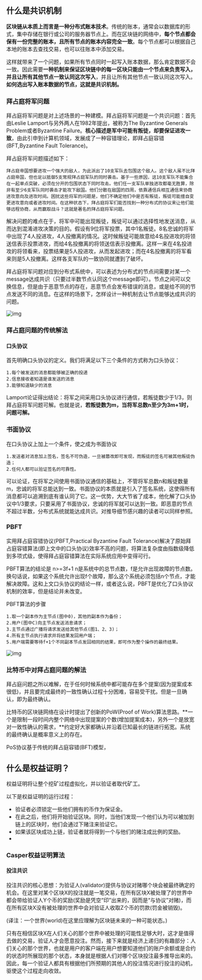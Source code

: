 ## 什么是共识机制

**区块链从本质上而言是一种分布式账本技术**。传统的账本，通常会以数据库的形式，集中存储在银行或公司的服务器节点上。而在区块链的网络中，**每个节点都会保有一份完整的账本，且所有节点的账本内容完全一致**。每个节点都可以根据自己本地的账本去查找交易，也可以往账本中添加交易。

这样就带来了一个问题，如果所有节点同时一起写入账本数据，那么肯定数据不会一致。因此需要**一种机制来保证区块链中的每一区块只能由一个节点来负责写入，并且让所有其他节点一致认同这次写入**，并且让所有其他节点一致认同这次写入。**如何选出写入账本数据的节点，这就是共识机制。**

### 拜占庭将军问题

拜占庭将军问题是对上述场景的一种建模。拜占庭将军问题是一个共识问题：首先由Leslie Lamport与另外两人在1982年提出，被称为The Byzantine Generals Problem或者Byzantine Failure。**核心描述是军中可能有叛徒，却要保证进攻一致**，由此引申到计算机领域，发展成了一种容错理论，即拜占庭容错(BFT,Byzantine Fault Tolerance)。

拜占庭将军问题描述如下：

```
拜占庭帝国想要进攻一个强大的敌人，为此派出了10支军队去包围这个敌人。这个敌人虽不比拜占庭帝国，但也足以抵御5支常规拜占庭军队的同时袭击。基于一些原因，这10支军队不能集合在一起单点突破，必须在分开的包围状态下同时攻击。他们任一支军队单独进攻都毫无胜算，除非有至少6支军队同时袭击才能攻下敌国。他们分散在敌国的四周，依靠通信兵相互通信来协商进攻意向及进攻时间。困扰这些将军的问题是，他们不确定他们中是否有叛徒，叛徒可能擅自变更进攻意向或者进攻时间。在这种状态下，拜占庭将军们能否找到一种分布式的协议来让他们能够远程协商，从而赢取战斗？这就是著名的拜占庭将军问题。
```

解决问题的难点在于，将军中可能出现叛徒，叛徒可以通过选择性地发送消息，从而达到混淆进攻决策的目的。假设有9位将军投票，其中1名叛徒。8名忠诚的将军中出现了4人投进攻，4人投撤离的情况。这时候叛徒可能故意给4名投进攻的将领送信表示投票进攻，而给4名投撤离的将领送信表示投撤离。这样一来在4名投进攻的将领看来，投票结果是5人投进攻，从而发起进攻；而在4名投撤离的将军看来则是5人投撤离。这样各支军队的一致协同就遭到了破坏。

拜占庭将军问题对应到分布式系统中，可以表述为分布式的节点间需要对某一个message达成共识（只要过半数节点认同这个message即可）。节点之间可以交换信息，但是由于恶意节点的存在，恶意节点会发布错误的消息，或是给不同的节点发送不同的消息。在这样的场景下，怎样设计一种机制去让节点能够达成共识的问题。

 ![img](https://user-gold-cdn.xitu.io/2018/4/2/1628577cde0fa40a?imageslim)

###  拜占庭问题的传统解法

#### 口头协议

首先明确口头协议的定义。我们将满足以下三个条件的方式称为口头协议：

```
1.每个被发送的消息都能够被正确的投递
2.信息接收者知道是谁发送的消息
3.能够知道缺少的消息
```

 Lamport论证得出结论：将军之间采用口头协议进行通信，若叛徒数少于1/3，则拜占庭将军问题可解。也就是说，**若叛徒数为m，当将军总数n至少为3m+1时，问题可解。**

### 书面协议

在口头协议上加上一个条件，使之成为书面协议

```
1.发送者对消息加上签名，签名不可伪造，一旦被篡改即可发现，而叛徒的签名可被其他叛徒伪造；
2.任何人都可以验证签名的可靠性。
```

可以论证，在将军之间使用书面协议通信的基础上，不管将军总数n和叛徒数量m，忠诚的将军总能达到一致。书面协议的本质就是引入了签名系统，这使得所有消息都可以追溯到底有谁认同了它。这一优势，大大节省了成本，他化解了口头协议中1/3要求，只要采用了书面协议，忠诚的将军就可以达到一致。即恶意的节点不超过半数，分布式系统就能达成共识。对推导细节感兴趣的读者可以同样参照。

### PBFT

实用拜占庭容错协议(PBFT,Practical Byzantine Fault Tolerance)解决了原始拜占庭容错算法(即上文中的口头协议)效率不高的问题，将算法复杂度由指数级降低到多项式级，使得拜占庭容错算法在实际系统应用中变得可行。

PBFT算法的结论是 n>=3f+1 n是系统中的总节点数，f是允许出现故障的节点数。换句话说，如果这个系统允许出现f个故障，那么这个系统必须包括n个节点，才能解决故障。这和上文口头协议的结论一样，或者这么说，PBFT是优化了口头协议机制的效率，但是结论并未改变。 

 PBFT算法的步骤

```
1.取一个副本作为主节点(图中0)，其他的副本作为备份；
2.用户(图中C)向主节点发送消息请求；
3.主节点通过广播将请求发送给其他节点(图1、2、3)；
4.所有主节点执行请求并将结果发回用户端；
5.用户端需要等待f+1个不同副本节点发回相同的结果，即可作为整个操作的最终结果。
```

![img](https://user-gold-cdn.xitu.io/2018/4/2/1628577bdd1ef73e?imageslim) 

### 比特币中对拜占庭问题的解法

拜占庭问题之所以难解，在于任何时候系统中都可能存在多个提案(因为提案成本很低)，并且要完成最终的一致性确认过程十分困难，容易受干扰。但是一旦确认，即为最终确认。

比特币的区块链网络在设计时提出了创新的PoW(Proof of Work)算法思路。**一个是限制一段时间内整个网络中出现提案的个数(增加提案成本)，另外一个是放宽对一致性确认的需求，**约定好大家都确认并沿着已知最长的链进行拓宽。系统的最终确认是概率意义上的存在。

PoS协议基于传统的拜占庭容错(BFT)模型，

## **什么是权益证明？**

权益证明将让整个挖矿过程虚拟化，并以验证者取代矿工。

以下是权益证明的运行过程：

- 验证者必须锁定一些他们拥有的币作为保证金。
- 在此之后，他们将开始验证区块。同时，当他们发现一个他们认为可以被加到链上的区块时，他们会通过下赌注来验证它。
- 如果该区块成功上链，验证者就将得到一个与他们的赌注成比例的奖励。
- 

### Casper权益证明算法

#### 投注共识

投注共识的核心思想：为验证人(validator)提供与协议对赌哪个块会被最终确定的机会。在这里对某个区块X的投注就是一笔交易，在所有区块X被处理了的世界中都会带给验证人Y个币的奖励(奖励是凭空“印”出来的，因而是“与协议”对赌)，而在所有区块X没有被处理的世界中会对验证人收取Z个币的罚款(罚金被销毁)。

(译注：一个世界(world)在这里应理解为区块链未来的一种可能状态。)

只有在相信区块X在人们关心的那个世界中被处理的可能性足够大时，这才是值得去做的交易，验证人才会愿意投注。然而，接下来就是经济上递归的有趣部分：人们关心的那个世界，也就是用户的客户端在用户想要知道他们的账户余额或是合约的状态时所展现的那个状态，本身就是根据人们对哪个区块投注最多推导出来的。因此，每一个验证人都具有根据他们所预期的其他人的投注情况进行投注的动机，驱使这个过程走向收敛。































